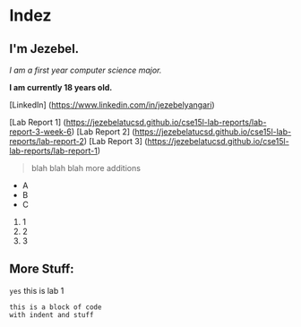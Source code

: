 # Indez
## I'm Jezebel.

*I am a first year computer science major.*

**I am currently 18 years old.**

[LinkedIn] (https://www.linkedin.com/in/jezebelyangari)

[Lab Report 1] (https://jezebelatucsd.github.io/cse15l-lab-reports/lab-report-3-week-6)
[Lab Report 2] (https://jezebelatucsd.github.io/cse15l-lab-reports/lab-report-2)
[Lab Report 3] (https://jezebelatucsd.github.io/cse15l-lab-reports/lab-report-1)





> blah blah blah
> more additions
* A
* B
* C

1. 1
2. 2
3. 3

More Stuff: 
---

`yes` this is lab 1

```
this is a block of code
with indent and stuff
```

